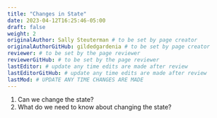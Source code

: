 ```yaml
---
title: "Changes in State"
date: 2023-04-12T16:25:46-05:00
draft: false
weight: 2
originalAuthor: Sally Steuterman # to be set by page creator
originalAuthorGitHub: gildedgardenia # to be set by page creator
reviewer: # to be set by the page reviewer
reviewerGitHub: # to be set by the page reviewer
lastEditor: # update any time edits are made after review
lastEditorGitHub: # update any time edits are made after review
lastMod: # UPDATE ANY TIME CHANGES ARE MADE
---
```


1. Can we change the state?
1. What do we need to know about changing the state?
